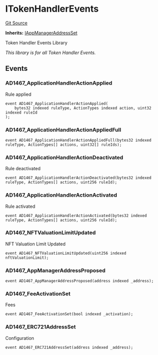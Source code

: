 # ITokenHandlerEvents
[Git Source](https://github.com/thrackle-io/forte-rules-engine/blob/c68a304eba8615cfb7f60cfb23fe792f1083c190/src/common/IEvents.sol)

**Inherits:**
[IAppManagerAddressSet](/src/common/IEvents.sol/interface.IAppManagerAddressSet.md)

Token Handler Events Library

*This library is for all Token Handler Events.*


## Events
### AD1467_ApplicationHandlerActionApplied
Rule applied


```solidity
event AD1467_ApplicationHandlerActionApplied(
    bytes32 indexed ruleType, ActionTypes indexed action, uint32 indexed ruleId
);
```

### AD1467_ApplicationHandlerActionAppliedFull

```solidity
event AD1467_ApplicationHandlerActionAppliedFull(bytes32 indexed ruleType, ActionTypes[] actions, uint32[] ruleIds);
```

### AD1467_ApplicationHandlerActionDeactivated
Rule deactivated


```solidity
event AD1467_ApplicationHandlerActionDeactivated(bytes32 indexed ruleType, ActionTypes[] actions, uint256 ruleId);
```

### AD1467_ApplicationHandlerActionActivated
Rule activated


```solidity
event AD1467_ApplicationHandlerActionActivated(bytes32 indexed ruleType, ActionTypes[] actions, uint256 ruleId);
```

### AD1467_NFTValuationLimitUpdated
NFT Valuation Limit Updated


```solidity
event AD1467_NFTValuationLimitUpdated(uint256 indexed nftValuationLimit);
```

### AD1467_AppManagerAddressProposed

```solidity
event AD1467_AppManagerAddressProposed(address indexed _address);
```

### AD1467_FeeActivationSet
Fees


```solidity
event AD1467_FeeActivationSet(bool indexed _activation);
```

### AD1467_ERC721AddressSet
Configuration


```solidity
event AD1467_ERC721AddressSet(address indexed _address);
```

